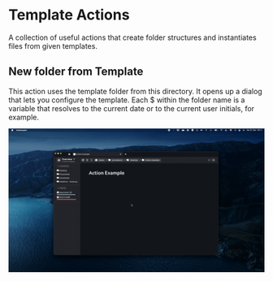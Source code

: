 # Template Actions

A collection of useful actions that create folder structures and instantiates files from given templates.

## New folder from Template

This action uses the template folder from this directory. It opens up a dialog that lets you configure the template.
Each $ within the folder name is a variable that resolves to the current date or to the current user initials, for example.

![Action GIF](https://raw.githubusercontent.com/Anchorpoint-Software/ap-actions-data/main/gif/new_folder_from_template.gif)

